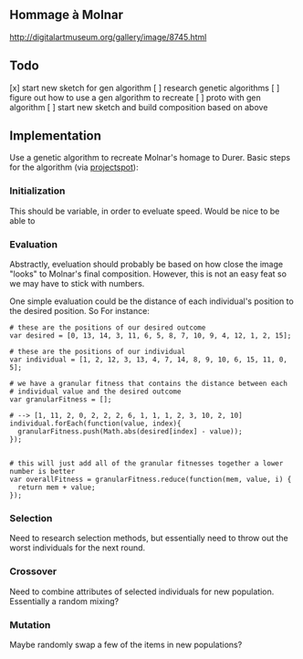 Hommage à Molnar
---------------- 
http://digitalartmuseum.org/gallery/image/8745.html

Todo
----

[x] start new sketch for gen algorithm
[ ] research genetic algorithms
[ ] figure out how to use a gen algorithm to recreate
[ ] proto with gen algorithm 
[ ] start new sketch and build composition based on above


Implementation
---------------

Use a genetic algorithm to recreate Molnar's homage to Durer. Basic steps for the algorithm (via [projectspot](http://www.theprojectspot.com/tutorial-post/creating-a-genetic-algorithm-for-beginners/3)):


### Initialization

This should be variable, in order to eveluate speed. Would be nice to be able to 

### Evaluation

Abstractly, eveluation should probably be based on how close the image "looks" to Molnar's final composition. However, this is not an easy feat so we may have to stick with numbers.

One simple evaluation could be the distance of each individual's position to the desired position. So For instance:

    # these are the positions of our desired outcome
    var desired = [0, 13, 14, 3, 11, 6, 5, 8, 7, 10, 9, 4, 12, 1, 2, 15];

    # these are the positions of our individual
    var individual = [1, 2, 12, 3, 13, 4, 7, 14, 8, 9, 10, 6, 15, 11, 0, 5];

    # we have a granular fitness that contains the distance between each
    # individual value and the desired outcome
    var granularFitness = [];

    # --> [1, 11, 2, 0, 2, 2, 2, 6, 1, 1, 1, 2, 3, 10, 2, 10]
    individual.forEach(function(value, index){
      granularFitness.push(Math.abs(desired[index] - value));
    });


    # this will just add all of the granular fitnesses together a lower number is better
    var overallFitness = granularFitness.reduce(function(mem, value, i) {
      return mem + value;
    });


### Selection

Need to research selection methods, but essentially need to throw out the worst individuals for the next round.

### Crossover

Need to combine attributes of selected individuals for new population. Essentially a random mixing?

### Mutation

Maybe randomly swap a few of the items in new populations?


